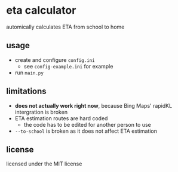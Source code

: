 # eta calculator
automically calculates ETA from school to home

## usage
- create and configure `config.ini`
    - see `config-example.ini` for example
- run `main.py`

## limitations
- **does not actually work right now**, because Bing Maps' rapidKL intergration is broken
- ETA estimation routes are hard coded
    - the code has to be edited for another person to use
- `--to-school` is broken as it does not affect ETA estimation

## license
licensed under the MIT license
